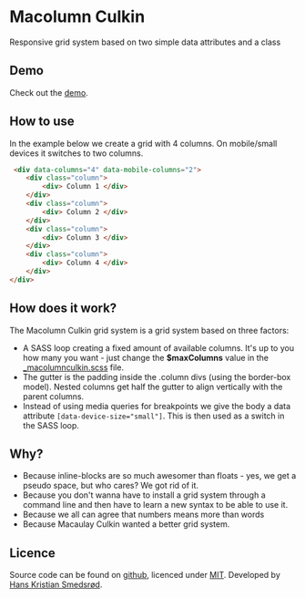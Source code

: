 # Macolumn Culkin
Responsive grid system based on two simple data attributes and a class

## Demo
Check out the [demo](http://macolumnculkin.azurewebsites.net/).

## How to use
In the example below we create a grid with 4 columns. On mobile/small devices it switches to two columns.

```html
 <div data-columns="4" data-mobile-columns="2">
	<div class="column">
		<div> Column 1 </div>
	</div>
	<div class="column">
		<div> Column 2 </div>
	</div>
	<div class="column">
		<div> Column 3 </div>
	</div>
	<div class="column">
		<div> Column 4 </div>
	</div>
</div>
```


##  How does it work?
The Macolumn Culkin grid system is a grid system based on three factors: <br>
* A SASS loop creating a fixed amount of available columns. It's up to you how many you want - just change the **$maxColumns** value in the [_macolumnculkin.scss](https://github.com/eplehans/macolumculkin/blob/master/style/parameters/_macolumnculkin.scss) file. <br>
* The gutter is the padding inside the .column divs (using the border-box model). Nested columns get half the gutter to align vertically with the parent columns.<br>
* Instead of using media queries for breakpoints we give the body a data attribute ```[data-device-size="small"]```. This is then used as a switch in the SASS loop.<br>


## Why?
* Because inline-blocks are so much awesomer than floats - yes, we get a pseudo space, but who cares? We got rid of it.<br>
* Because you don't wanna have to install a grid system through a command line and then have to learn a new syntax to be able to use it. <br>
* Because we all can agree that numbers means more than words<br>
* Because Macaulay Culkin wanted a better grid system. <br>


## Licence
Source code can be found on [github](https://github.com/eplehans/macolumculkin), licenced under [MIT](http://opensource.org/licenses/mit-license.php).
Developed by [Hans Kristian Smedsrød](http://about.me/eplehans).
